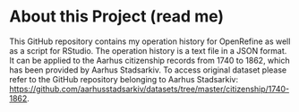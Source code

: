 # About this Project (read me)

This GitHub repository contains my operation history for OpenRefine as well as a script for RStudio. The operation history is a text file in a JSON format. It can be applied to the Aarhus citizenship records from 1740 to 1862, which has been provided by Aarhus Stadsarkiv. To access original dataset please refer to the GitHub repository belonging to Aarhus Stadsarkiv: https://github.com/aarhusstadsarkiv/datasets/tree/master/citizenship/1740-1862. 
